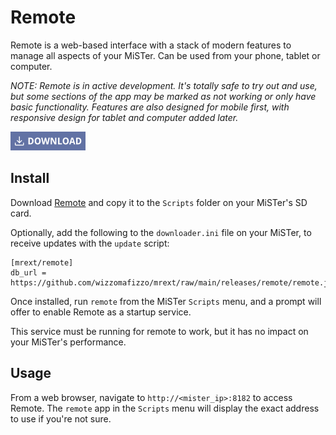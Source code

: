 # Remote

Remote is a web-based interface with a stack of modern features to manage all aspects of your MiSTer. Can be used from your phone, tablet or computer.

*NOTE: Remote is in active development. It's totally safe to try out and use, but some sections of the app may be marked as not working or only have basic functionality. Features are also designed for mobile first, with responsive design for tablet and computer added later.*

[![Download Remote](images/download.png "Download Remote")](https://github.com/wizzomafizzo/mrext/raw/main/releases/remote/remote.sh)

## Install

Download [Remote](https://github.com/wizzomafizzo/mrext/raw/main/releases/remote/remote.sh) and copy it to the `Scripts` folder on your MiSTer's SD card.

Optionally, add the following to the `downloader.ini` file on your MiSTer, to receive updates with the `update` script:
```
[mrext/remote]
db_url = https://github.com/wizzomafizzo/mrext/raw/main/releases/remote/remote.json
```

Once installed, run `remote` from the MiSTer `Scripts` menu, and a prompt will offer to enable Remote as a startup service.

This service must be running for remote to work, but it has no impact on your MiSTer's performance.

## Usage

From a web browser, navigate to `http://<mister_ip>:8182` to access Remote. The `remote` app in the `Scripts` menu will display the exact address to use if you're not sure.

